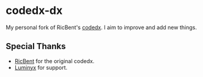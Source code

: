 # codedx-dx
My personal fork of RicBent's [codedx](https://github.com/RicBent/codedx). I aim to improve and add new things.

## Special Thanks
* [RicBent](https://github.com/RicBent) for the original codedx.
* [Luminyx](https://github.com/Luminyx1) for support.
